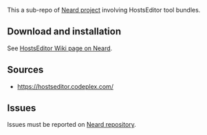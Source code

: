 This a sub-repo of [Neard project](https://github.com/crazy-max/neard) involving HostsEditor tool bundles.

## Download and installation

See [HostsEditor Wiki page on Neard](https://github.com/crazy-max/neard/wiki/toolHostsEditor).

## Sources

* https://hostseditor.codeplex.com/

## Issues

Issues must be reported on [Neard repository](https://github.com/crazy-max/neard/issues).
